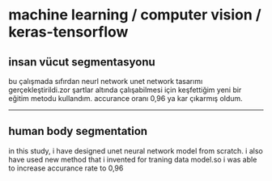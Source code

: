 
# machine learning / computer vision / keras-tensorflow

## insan vücut segmentasyonu

bu çalışmada sıfırdan  neurl network unet network tasarımı gerçekleştirildi.zor şartlar altında çalışabilmesi için  keşfettiğim yeni bir eğitim metodu kullandım. accurance oranı 0,96 ya kar çıkarmış oldum.

-------------------------------------------------------------------------------------
## human body segmentation
in this study, i have designed unet neural network model from scratch. i also have used new method that i invented for traning data model.so i was able to  increase accurance rate to 0,96
